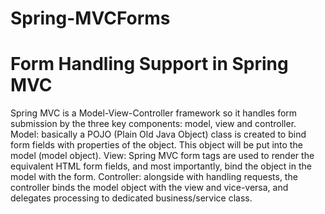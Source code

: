 # Spring-MVCForms
<h1>Form Handling Support in Spring MVC</h1>
Spring MVC is a Model-View-Controller framework so it handles form submission by the three key components: model, view and controller.
Model: basically a POJO (Plain Old Java Object) class is created to bind form fields with properties of the object. This object will be put into the model (model object).
View: Spring MVC form tags are used to render the equivalent HTML form fields, and most importantly, bind the object in the model with the form.
Controller: alongside with handling requests, the controller binds the model object with the view and vice-versa, and delegates processing to dedicated business/service class.
